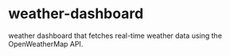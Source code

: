 # weather-dashboard
weather dashboard that fetches real-time weather data using the OpenWeatherMap API. 

